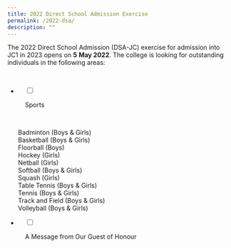 ```yaml
---
title: 2022 Direct School Admission Exercise
permalink: /2022-dsa/
description: ""
---
```

The 2022 Direct School Admission (DSA-JC) exercise for admission into JC1 in 2023 opens on **5** **May 2022**. The college is looking for outstanding individuals in the following areas:

<ul class="jekyllcodex_accordion">

  <li>

    <input type="checkbox" id="accordion1">

    <label for="accordion1">Sports</label>

    <div>
			
Badminton (Boys & Girls) <br>
Basketball (Boys & Girls) <br>
Floorball (Boys) <br>
Hockey (Girls) <br>
Netball (Girls) <br>
Softball (Boys & Girls) <br>
Squash (Girls) <br>
Table Tennis (Boys & Girls) <br>
Tennis (Boys & Girls) <br>
Track and Field (Boys & Girls) <br>
Volleyball (Boys & Girls)
			
</div>

</li>
	<li>

    <input type="checkbox" id="accordion2">

    <label for="accordion2">A Message from Our Guest of Honour </label>

    <div>